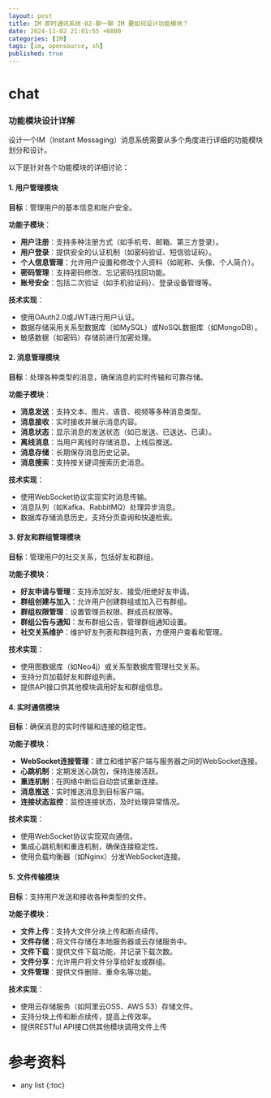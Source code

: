 ```yaml
---
layout: post
title: IM 即时通讯系统-02-聊一聊 IM 要如何设计功能模块？
date: 2024-11-02 21:01:55 +0800
categories: [IM]
tags: [im, opensource, sh]
published: true
---
```


# chat

### 功能模块设计详解

设计一个IM（Instant Messaging）消息系统需要从多个角度进行详细的功能模块划分和设计。

以下是针对各个功能模块的详细讨论：

#### 1. 用户管理模块

**目标**：管理用户的基本信息和账户安全。

**功能子模块**：
- **用户注册**：支持多种注册方式（如手机号、邮箱、第三方登录）。
- **用户登录**：提供安全的认证机制（如密码验证、短信验证码）。
- **个人信息管理**：允许用户设置和修改个人资料（如昵称、头像、个人简介）。
- **密码管理**：支持密码修改、忘记密码找回功能。
- **账号安全**：包括二次验证（如手机验证码）、登录设备管理等。

**技术实现**：
- 使用OAuth2.0或JWT进行用户认证。
- 数据存储采用关系型数据库（如MySQL）或NoSQL数据库（如MongoDB）。
- 敏感数据（如密码）存储前进行加密处理。

#### 2. 消息管理模块

**目标**：处理各种类型的消息，确保消息的实时传输和可靠存储。

**功能子模块**：
- **消息发送**：支持文本、图片、语音、视频等多种消息类型。
- **消息接收**：实时接收并展示消息内容。
- **消息状态**：显示消息的发送状态（如已发送、已送达、已读）。
- **离线消息**：当用户离线时存储消息，上线后推送。
- **消息存储**：长期保存消息历史记录。
- **消息搜索**：支持按关键词搜索历史消息。

**技术实现**：
- 使用WebSocket协议实现实时消息传输。
- 消息队列（如Kafka、RabbitMQ）处理异步消息。
- 数据库存储消息历史，支持分页查询和快速检索。

#### 3. 好友和群组管理模块

**目标**：管理用户的社交关系，包括好友和群组。

**功能子模块**：
- **好友申请与管理**：支持添加好友、接受/拒绝好友申请。
- **群组创建与加入**：允许用户创建群组或加入已有群组。
- **群组权限管理**：设置管理员权限、群成员权限等。
- **群组公告与通知**：发布群组公告，管理群组通知设置。
- **社交关系维护**：维护好友列表和群组列表，方便用户查看和管理。

**技术实现**：
- 使用图数据库（如Neo4j）或关系型数据库管理社交关系。
- 支持分页加载好友和群组列表。
- 提供API接口供其他模块调用好友和群组信息。

#### 4. 实时通信模块

**目标**：确保消息的实时传输和连接的稳定性。

**功能子模块**：
- **WebSocket连接管理**：建立和维护客户端与服务器之间的WebSocket连接。
- **心跳机制**：定期发送心跳包，保持连接活跃。
- **重连机制**：在网络中断后自动尝试重新连接。
- **消息推送**：实时推送消息到目标客户端。
- **连接状态监控**：监控连接状态，及时处理异常情况。

**技术实现**：
- 使用WebSocket协议实现双向通信。
- 集成心跳机制和重连机制，确保连接稳定性。
- 使用负载均衡器（如Nginx）分发WebSocket连接。

#### 5. 文件传输模块

**目标**：支持用户发送和接收各种类型的文件。

**功能子模块**：
- **文件上传**：支持大文件分块上传和断点续传。
- **文件存储**：将文件存储在本地服务器或云存储服务中。
- **文件下载**：提供文件下载功能，并记录下载次数。
- **文件分享**：允许用户将文件分享给好友或群组。
- **文件管理**：提供文件删除、重命名等功能。

**技术实现**：
- 使用云存储服务（如阿里云OSS、AWS S3）存储文件。
- 支持分块上传和断点续传，提高上传效率。
- 提供RESTful API接口供其他模块调用文件上传



# 参考资料

* any list
{:toc}